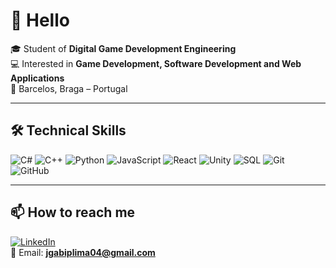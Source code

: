 # 👋 Hello

🎓 Student of **Digital Game Development Engineering**  
💻 Interested in **Game Development, Software Development and Web Applications**  
📍 Barcelos, Braga – Portugal  

---

## 🛠️ Technical Skills  

![C#](https://img.shields.io/badge/Code-C%23-239120?logo=csharp&logoColor=white)  ![C++](https://img.shields.io/badge/Code-C++-00599C?logo=cplusplus&logoColor=white)  ![Python](https://img.shields.io/badge/Code-Python-3776AB?logo=python&logoColor=white)  ![JavaScript](https://img.shields.io/badge/Code-JavaScript-F7DF1E?logo=javascript&logoColor=black)  ![React](https://img.shields.io/badge/Framework-React-61DAFB?logo=react&logoColor=black)  ![Unity](https://img.shields.io/badge/Engine-Unity-000000?logo=unity&logoColor=white)  ![SQL](https://img.shields.io/badge/Database-SQL-4479A1?logo=postgresql&logoColor=white)  ![Git](https://img.shields.io/badge/Version%20Control-Git-F05032?logo=git&logoColor=white)  ![GitHub](https://img.shields.io/badge/Platform-GitHub-181717?logo=github&logoColor=white)  

---

## 📫 How to reach me  

[![LinkedIn](https://img.shields.io/badge/LinkedIn-blue?logo=linkedin&logoColor=white)](https://www.linkedin.com/in/gabriel-lima-191878385/)  
📧 Email: **jgabiplima04@gmail.com**  

